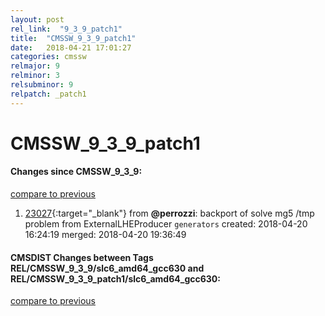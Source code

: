 ```yaml
---
layout: post
rel_link:  "9_3_9_patch1"
title:  "CMSSW_9_3_9_patch1"
date:   2018-04-21 17:01:27
categories: cmssw
relmajor: 9
relminor: 3
relsubminor: 9
relpatch: _patch1
---
```


# CMSSW_9_3_9_patch1
#### Changes since CMSSW_9_3_9:
[compare to previous](https://github.com/cms-sw/cmssw/compare/CMSSW_9_3_9...CMSSW_9_3_9_patch1)



1. [23027](http://github.com/cms-sw/cmssw/pull/23027){:target="_blank"}  from **@perrozzi**: backport of solve mg5 /tmp problem from ExternalLHEProducer `generators`  created: 2018-04-20 16:24:19 merged: 2018-04-20 19:36:49



#### CMSDIST Changes between Tags REL/CMSSW_9_3_9/slc6_amd64_gcc630 and REL/CMSSW_9_3_9_patch1/slc6_amd64_gcc630:
[compare to previous](https://github.com/cms-sw/cmsdist/compare/REL/CMSSW_9_3_9/slc6_amd64_gcc630...REL/CMSSW_9_3_9_patch1/slc6_amd64_gcc630)



